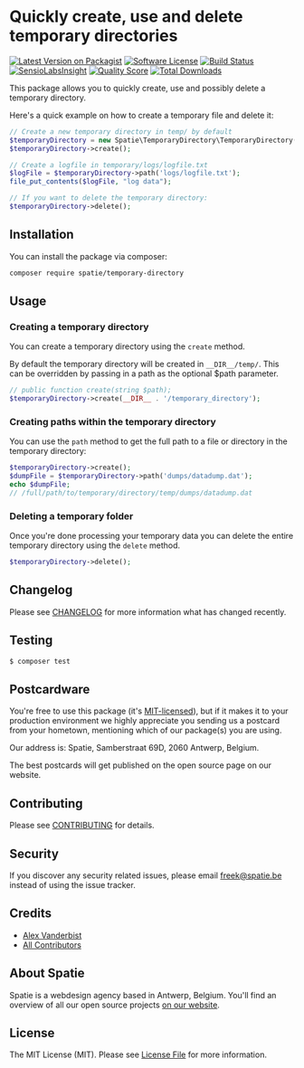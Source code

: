 # Quickly create, use and delete temporary directories

[![Latest Version on Packagist](https://img.shields.io/packagist/v/spatie/temporary-directory.svg?style=flat-square)](https://packagist.org/packages/spatie/temporary-directory)
[![Software License](https://img.shields.io/badge/license-MIT-brightgreen.svg?style=flat-square)](LICENSE.md)
[![Build Status](https://img.shields.io/travis/spatie/temporary-directory/master.svg?style=flat-square)](https://travis-ci.org/spatie/temporary-directory)
[![SensioLabsInsight](https://img.shields.io/sensiolabs/i/xxxxxxxxx.svg?style=flat-square)](https://insight.sensiolabs.com/projects/xxxxxxxxx)
[![Quality Score](https://img.shields.io/scrutinizer/g/spatie/temporary-directory.svg?style=flat-square)](https://scrutinizer-ci.com/g/spatie/temporary-directory)
[![Total Downloads](https://img.shields.io/packagist/dt/spatie/temporary-directory.svg?style=flat-square)](https://packagist.org/packages/spatie/temporary-directory)

This package allows you to quickly create, use and possibly delete a temporary directory. 

Here's a quick example on how to create a temporary file and delete it:

```php
// Create a new temporary directory in temp/ by default
$temporaryDirectory = new Spatie\TemporaryDirectory\TemporaryDirectory();
$temporaryDirectory->create();

// Create a logfile in temporary/logs/logfile.txt
$logFile = $temporaryDirectory->path('logs/logfile.txt');
file_put_contents($logFile, "log data");

// If you want to delete the temporary directory:
$temporaryDirectory->delete();
```

## Installation

You can install the package via composer:

```bash
composer require spatie/temporary-directory
```

## Usage

### Creating a temporary directory

You can create a temporary directory using the `create` method. 

By default the temporary directory will be created in `__DIR__/temp/`. This can be overridden by passing in a path as the optional $path parameter.

```php
// public function create(string $path);
$temporaryDirectory->create(__DIR__ . '/temporary_directory');
```

### Creating paths within the temporary directory

You can use the `path` method to get the full path to a file or directory in the temporary directory:

```php
$temporaryDirectory->create();
$dumpFile = $temporaryDirectory->path('dumps/datadump.dat');
echo $dumpFile;
// /full/path/to/temporary/directory/temp/dumps/datadump.dat
```

### Deleting a temporary folder

Once you're done processing your temporary data you can delete the entire temporary directory using the `delete` method.

```php
$temporaryDirectory->delete();
```

## Changelog

Please see [CHANGELOG](CHANGELOG.md) for more information what has changed recently.

## Testing

``` bash
$ composer test
```

## Postcardware

You're free to use this package (it's [MIT-licensed](LICENSE.md)), but if it makes it to your production environment we highly appreciate you sending us a postcard from your hometown, mentioning which of our package(s) you are using.

Our address is: Spatie, Samberstraat 69D, 2060 Antwerp, Belgium.

The best postcards will get published on the open source page on our website.

## Contributing

Please see [CONTRIBUTING](CONTRIBUTING.md) for details.

## Security

If you discover any security related issues, please email freek@spatie.be instead of using the issue tracker.

## Credits

- [Alex Vanderbist](https://github.com/AlexVanderbist)
- [All Contributors](../../contributors)

## About Spatie
Spatie is a webdesign agency based in Antwerp, Belgium. You'll find an overview of all our open source projects [on our website](https://spatie.be/opensource).

## License

The MIT License (MIT). Please see [License File](LICENSE.md) for more information.
